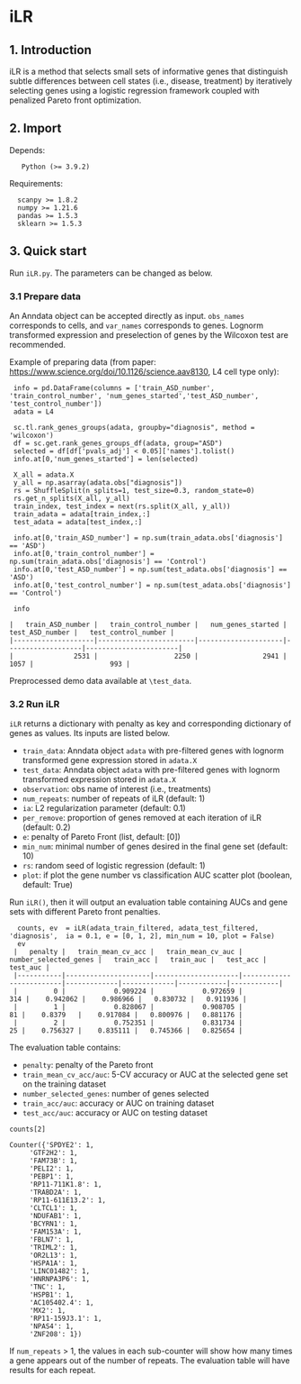 # iLR </br> 
## 1. Introduction  
  iLR is a method that selects small sets of informative genes that distinguish subtle differences between cell states (i.e., disease, treatment) by iteratively selecting genes using a logistic regression framework coupled with penalized Pareto front optimization.
 

  
## 2. Import
Depends: 

       Python (>= 3.9.2)

Requirements: 

      scanpy >= 1.8.2
      numpy >= 1.21.6
      pandas >= 1.5.3
      sklearn >= 1.5.3
      
  
## 3. Quick start

Run `iLR.py`. The parameters can be changed as below.

### 3.1 Prepare data

An Anndata object can be accepted directly as input. `obs_names` corresponds to cells, and `var_names` corresponds to genes. Lognorm transformed expression and preselection of genes by the Wilcoxon test are recommended. 

Example of preparing data (from paper: https://www.science.org/doi/10.1126/science.aav8130, L4 cell type only):

     info = pd.DataFrame(columns = ['train_ASD_number', 'train_control_number', 'num_genes_started','test_ASD_number', 'test_control_number'])
     adata = L4

     sc.tl.rank_genes_groups(adata, groupby="diagnosis", method = 'wilcoxon')
     df = sc.get.rank_genes_groups_df(adata, group="ASD")
     selected = df[df['pvals_adj'] < 0.05]['names'].tolist()
     info.at[0,'num_genes_started'] = len(selected)

     X_all = adata.X
     y_all = np.asarray(adata.obs["diagnosis"])
     rs = ShuffleSplit(n_splits=1, test_size=0.3, random_state=0)
     rs.get_n_splits(X_all, y_all)
     train_index, test_index = next(rs.split(X_all, y_all)) 
     train_adata = adata[train_index,:]
     test_adata = adata[test_index,:]

     info.at[0,'train_ASD_number'] = np.sum(train_adata.obs['diagnosis'] == 'ASD')
     info.at[0,'train_control_number'] = np.sum(train_adata.obs['diagnosis'] == 'Control')
     info.at[0,'test_ASD_number'] = np.sum(test_adata.obs['diagnosis'] == 'ASD')
     info.at[0,'test_control_number'] = np.sum(test_adata.obs['diagnosis'] == 'Control')

     info
     
    |   train_ASD_number |   train_control_number |   num_genes_started |   test_ASD_number |   test_control_number |
    |--------------------|------------------------|---------------------|-------------------|-----------------------|
    |               2531 |                   2250 |                2941 |              1057 |                   993 |

 
Preprocessed demo data available at `\test_data`.

### 3.2 Run iLR
`iLR` returns a dictionary with penalty as key and corresponding dictionary of genes as values. Its inputs are listed below.

  - `train_data`: Anndata object `adata` with pre-filtered genes with lognorm transformed gene expression stored in `adata.X`
  - `test_data`: Anndata object `adata` with pre-filtered genes with lognorm transformed expression stored in `adata.X`
  - `observation`: obs name of interest (i.e., treatments)
  - `num_repeats`: number of repeats of iLR (default: 1)
  - `ia`: L2 regularization parameter (default: 0.1)
  - `per_remove`: proportion of genes removed at each iteration of iLR (default: 0.2)
  - `e`: penalty of Pareto Front (list, default: [0])
  - `min_num`: minimal number of genes desired in the final gene set (default: 10)
  - `rs`: random seed of logistic regression (default: 1)
  - `plot`: if plot the gene number vs classification AUC scatter plot (boolean, default: True)

 
 Run `iLR()`, then it will output an evaluation table containing AUCs and gene sets with different Pareto front penalties.
      
      counts, ev  = iLR(adata_train_filtered, adata_test_filtered, 'diagnosis',  ia = 0.1, e = [0, 1, 2], min_num = 10, plot = False)
      ev
     |   penalty |   train_mean_cv_acc |   train_mean_cv_auc |   number_selected_genes |   train_acc |   train_auc |   test_acc |   test_auc |
     |-----------|---------------------|---------------------|-------------------------|-------------|-------------|------------|------------|
     |         0 |            0.909224 |            0.972659 |                     314 |    0.942062 |    0.986966 |   0.830732 |   0.911936 |
     |         1 |            0.828067 |            0.908705 |                      81 |    0.8379   |    0.917084 |   0.800976 |   0.881176 |
     |         2 |            0.752351 |            0.831734 |                      25 |    0.756327 |    0.835111 |   0.745366 |   0.825654 |


The evaluation table contains:
   
   - `penalty`: penalty of the Pareto front
   - `train_mean_cv_acc/auc`: 5-CV accuracy or AUC at the selected gene set on the training dataset
   - `number_selected_genes`: number of genes selected
   - `train_acc/auc`: accuracy or AUC on training dataset
   - `test_acc/auc`: accuracy or AUC on testing dataset

    counts[2]
    
    Counter({'SPDYE2': 1,
         'GTF2H2': 1,
         'FAM73B': 1,
         'PELI2': 1,
         'PEBP1': 1,
         'RP11-711K1.8': 1,
         'TRABD2A': 1,
         'RP11-611E13.2': 1,
         'CLTCL1': 1,
         'NDUFAB1': 1,
         'BCYRN1': 1,
         'FAM153A': 1,
         'FBLN7': 1,
         'TRIML2': 1,
         'OR2L13': 1,
         'HSPA1A': 1,
         'LINC01482': 1,
         'HNRNPA3P6': 1,
         'TNC': 1,
         'HSPB1': 1,
         'AC105402.4': 1,
         'MX2': 1,
         'RP11-159J3.1': 1,
         'NPAS4': 1,
         'ZNF208': 1})
         
      
If `num_repeats` > 1, the values in each sub-counter will show how many times a gene appears out of the number of repeats. The evaluation table will have results for each repeat. 




      


